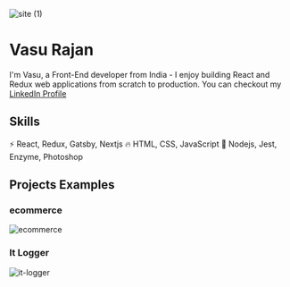 ![site (1)](https://user-images.githubusercontent.com/63305945/101702147-53cf2a80-3aa6-11eb-8cc1-38856aedda58.png)

# Vasu Rajan
I'm Vasu, a Front-End developer from India - I enjoy building React and Redux web applications from scratch to production. 
You can checkout my [LinkedIn Profile](https://www.linkedin.com/in/vasu-rajan-295b5a12b)

## Skills
⚡ React, Redux, Gatsby, Nextjs
🔥 HTML, CSS, JavaScript
🔰 Nodejs, Jest, Enzyme, Photoshop 

## Projects Examples
### ecommerce
![ecommerce](https://user-images.githubusercontent.com/63305945/101703907-947c7300-3aa9-11eb-9fa3-c718dff13dcb.gif)
### It Logger
![it-logger](https://user-images.githubusercontent.com/63305945/101702960-f0de9300-3aa7-11eb-8b3f-bf1530a37157.gif)
